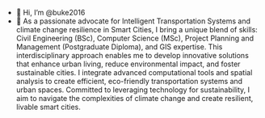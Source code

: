 - 👋 Hi, I’m @buke2016
- 👀 As a passionate advocate for Intelligent Transportation Systems and climate change resilience in Smart Cities, I bring a unique blend of skills: Civil Engineering (BSc), Computer Science (MSc), Project Planning and Management (Postgraduate Diploma), and GIS expertise. This interdisciplinary approach enables me to develop innovative solutions that enhance urban living, reduce environmental impact, and foster sustainable cities. I integrate advanced computational tools and spatial analysis to create efficient, eco-friendly transportation systems and urban spaces. Committed to leveraging technology for sustainability, I aim to navigate the complexities of climate change and create resilient, livable smart cities.
<!---
buke2016/buke2016 is a ✨ special ✨ repository because its `README.md` (this file) appears on your GitHub profile.
You can click the Preview link to take a look at your changes.
--->
